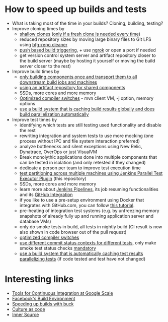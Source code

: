 # How to speed up builds and tests

* What is taking most of the time in your builds? Cloning, building, testing?
* Improve cloning times by
  - [shallow clones](https://issues.jenkins-ci.org/browse/JENKINS-24728) ([only if a fresh clone is needed every time](https://github.com/jonico/speedup-builds/issues/1))
  - reduced repository sizes by moving large binary files to Git LFS using [bfg-repo cleaner](https://github.com/rtyley/bfg-repo-cleaner/releases/tag/v1.12.5)
  - [push based build triggering](https://wiki.jenkins-ci.org/display/JENKINS/GitHub+Plugin#GitHubPlugin-TriggerabuildwhenachangeispushedtoGitHub), + use [ngrok](https://ngrok.com/) or open a port if needed
  - get version control system server and artifact repository closer to the build server (maybe by hosting it yourself or moving the build server closer to the rest)
* Improve build times by
  - [only building components once and transport them to all downstream build jobs and machines](https://wiki.jenkins-ci.org/display/JENKINS/Copy+Artifact+Plugin)
  - [using an artifact repository for shared components](http://www.slideshare.net/SonatypeCorp/white-paper-concepts-and-benefits-of-repository-management)
  - SSDs, more cores and more memory
  - [Optimized compiler switches](https://rogerkeays.com/why-is-maven-so-slow) - mvn client VM, -j option, memory options
  - [use a build system that is caching build results globally and does build parallelization automatically](http://prezi.com/20fxomjc_goy/?utm_campaign=share&utm_medium=copy&rc=ex0share)
* Improve test times by
  - identifying which tests are still testing used functionality and disable the rest
  - rewriting integration and system tests to use more mocking (one process without IPC and file system interaction preferred)
  - analyze bottlenecks and silent exceptions using New Relic, Dynatrace, OverOps or just VisualVM
  - Break monolythic applications done into multiple components that can be tested in isolation (and only retested if they changed)
  - dedicate a person per team to improve test execution time
  - [test partitioning across multiple machines using Jenkins Parallel Test Executor Plugin](https://github.com/jenkinsci/pipeline-plugin/blob/master/TUTORIAL.md) (this repository)
  - SSDs, more cores and more memory
  - learn more about [Jenkins Pipelines](https://jenkins.io/solutions/pipeline/), its job resuming functionalities and its [GitHub Integration](https://go.cloudbees.com/docs/cloudbees-documentation/cje-user-guide/chapter-github-branch-source.html#github-branch-source)
  - if you like to use a pre-setup environment using Docker that integrates with GitHub.com, you can follow [this tutorial](https://hub.docker.com/r/jenkinsci/pipeline-as-code-github-demo/).
  - pre-heating of integration test systems (e.g. by unfreezing memory snapshots of already fully up and running application server and database VMs)
  - only do smoke tests in build, all tests in nightly build (CI result is now also shown in code browser out of the pull request)
  - [optimized compiler switches](https://rogerkeays.com/why-is-maven-so-slow)
  - [use different commit status contexts for different tests](https://wiki.jenkins-ci.org/display/JENKINS/GitHub+Plugin), only make smoke test status checks [mandatory](https://help.github.com/articles/enabling-required-status-checks/)
  - [use a build system that is automatically caching test results parallelizing tests](http://prezi.com/20fxomjc_goy/?utm_campaign=share&utm_medium=copy&rc=ex0share) (if code tested and test have not changed)

# Interesting links

* [Tools for Continuous Integration at Google Scale](https://www.youtube.com/watch?v=KH2_sB1A6lA)
* [Facebook's Build Environment](https://www.youtube.com/watch?v=X0VH78ye4yY)
* [Speeding up builds with buck](https://buckbuild.com/)
* [Culture as code](https://www.youtube.com/watch?v=YIpNpptGX6Q)
* [Inner Source](https://paypal.github.io/InnerSourceCommons/)

